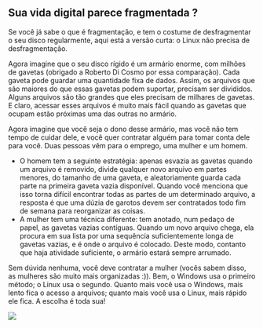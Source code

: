 

<div id="corps">
                                             
<h2>Sua vida digital parece fragmentada ?</h2>

Se você já sabe o que é fragmentação, e tem o costume de 
desfragmentar o seu disco regularmente, aqui está a versão curta: o 
Linux não precisa de desfragmentação.

Agora imagine que o seu disco rígido é um armário enorme, com milhões 
de gavetas (obrigado a Roberto Di Cosmo por essa comparação). Cada 
gaveta pode guardar uma quantidade fixa de dados. Assim, os arquivos que 
são maiores do que essas gavetas podem suportar, precisam ser divididos. 
Alguns arquivos são tão grandes que eles precisam de milhares de 
gavetas. E claro, acessar esses arquivos é muito mais fácil quando as 
gavetas que ocupam estão próximas uma das outras no armário.

Agora imagine que você seja o dono desse armário, mas você não tem 
tempo de cuidar dele, e você quer contratar alguém para tomar conta dele 
para você. Duas pessoas vêm para o emprego, uma mulher e um homem.

<ul>

<li>O homem tem a seguinte estratégia: apenas esvazia as gavetas quando 
um arquivo é removido, divide qualquer novo arquivo em partes menores, 
do tamanho de uma gaveta, e aleatoriamente guarda cada parte na primeira 
gaveta vazia disponível. Quando você menciona que isso torna difícil 
encontrar todas as partes de um determinado arquivo, a resposta é que 
uma dúzia de garotos devem ser contratados todo fim de semana para 
reorganizar as coisas.</li>

<li>A mulher tem uma técnica diferente: tem anotado, num pedaço de 
papel, as gavetas vazias contíguas. Quando um novo arquivo chega, ela 
procura em sua lista por uma sequência suficientemente longa de gavetas 
vazias, e é onde o arquivo é colocado. Deste modo, contanto que haja 
atividade suficiente, o armário estará sempre arrumado.</li>

</ul>

Sem dúvida nenhuma, você deve contratar a mulher (vocês sabem disso, 
as mulheres são muito mais organizadas :)). Bem, o Windows usa o 
primeiro método; o Linux usa o segundo. Quanto mais você usa o Windows, 
mais lento fica o acesso a arquivos; quanto mais você usa o Linux, mais 
rápido ele fica. A escolha é toda sua!

<img src="Images/defragment.png" />

</div>


